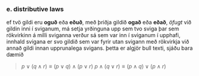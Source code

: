 ### e. distributive laws
ef tvö gildi eru **oguð** eða **eðuð**, með þriðja gildið **ogað** eða **eðað**, *öfugt* við gildin inni í sviganum, má setja yrðinguna upp sem tvo sviga þar sem rökvirkinn á milli sviganna verður sá sem var inn í sviganum í upphafi, innhald svigana er svo gildið sem var fyrir utan svigann með rökvirkja við annað gildi innan upprunalega svigans.
þetta er algjör bull texti, sjáðu bara dæmið
>$p\lor(q\land r)\equiv(p\lor q)\land(p\lor r)$
>$p\land(q\lor r)\equiv(p\land q)\lor(p\land r)$